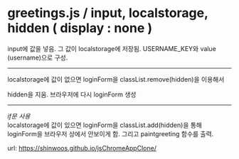 # greetings.js / input, localstorage, hidden ( display : none )

input에 값을 넣음. 그 값이 localstorage에 저장됨.
USERNAME_KEY와 value (username)으로 구성.

---

localstorage에 값이 없으면 loginForm을 classList.remove(hidden)을 이용해서

hidden을 지움. 브라우저에 다시 loginForm 생성

---

_if문 사용_  
localstorage에 값이 있으면 loginForm을 classList.add(hidden)을 통해
loginForm을 브라우저 상에서 안보이게 함.
그리고 paintgreeting 함수를 출력.


url: https://shinwoos.github.io/jsChromeAppClone/
